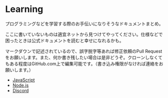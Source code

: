 # Learning

プログラミングなどを学習する際のお手伝いになりそうなドキュメントまとめ。

ここに書いていないものは適宜ネットから見つけてやってください。仕様などで困ったときは公式ドキュメントを読むと幸せになれるかも。

マークダウンで記述されているので、誤字脱字等あれば修正依頼のPull Requestをお願いします。また、何か書き残したい場合は是非どうぞ。クローンしなくてもある程度はGitHub.com上で編集可能です。（書き込み権限がなければ連絡をお願いします。）

- [JavaScript](./javascript/README.md)
- [Node.js](./nodejs/README.md)
- [Discord](./discord/README.md)
